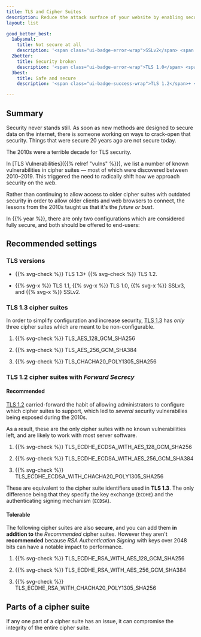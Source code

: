 ```yaml
---
title: TLS and Cipher Suites
description: Reduce the attack surface of your website by enabling secure handshakes
layout: list

good_better_best:
  1abysmal:
    title: Not secure at all
    description: '<span class="ui-badge-error-wrap">SSLv2</span> <span class="ui-badge-error-wrap">SSLv3</span>'
  2better:
    title: Security broken
    description: '<span class="ui-badge-error-wrap">TLS 1.0</span> <span class="ui-badge-error-wrap">TLS 1.1</span>'
  3best:
    title: Safe and secure
    description: '<span class="ui-badge-success-wrap">TLS 1.2</span>+ <span class="ui-badge-success-wrap">TLS 1.3</span>'

---
```


## Summary

Security never stands still. As soon as new methods are designed to secure data on the internet, there is someone working on ways to crack-open that security. Things that were secure 20 years ago are not secure today.

<p class="not-prose text-xl py-4 font-semibold">The 2010s were a terrible decade for TLS security.</p>

In [TLS Vulnerabilities]({{% relref "vulns" %}}), we list a number of known vulnerabilities in cipher suites — most of which were discovered between 2010–2019. This triggered the need to radically shift how we approach security on the web.

Rather than continuing to allow access to older cipher suites with outdated security in order to allow older clients and web browsers to connect, the lessons from the 2010s taught us that it's the _future or bust_.

In {{% year %}}, there are only two configurations which are considered fully secure, and both should be offered to end-users:

## Recommended settings

### TLS versions

* <span class="ui-badge-success-wrap">{{% svg-check %}} TLS 1.3</span>+ <span class="ui-badge-success-wrap">{{% svg-check %}} TLS 1.2</span>.

* <span class="ui-badge-error-wrap">{{% svg-x %}} TLS 1.1</span>, <span class="ui-badge-error-wrap">{{% svg-x %}} TLS 1.0</span>, <span class="ui-badge-error-wrap">{{% svg-x %}} SSLv3</span>, and <span class="ui-badge-error-wrap">{{% svg-x %}} SSLv2</span>.

### TLS 1.3 cipher suites

In order to simplify configuration and increase security, [TLS 1.3] has _only_ three cipher suites which are meant to be non-configurable.

1. <span class="ui-badge-success-wrap">{{% svg-check %}} TLS_AES_128_GCM_SHA256</span>

1. <span class="ui-badge-success-wrap">{{% svg-check %}} TLS_AES_256_GCM_SHA384</span>

1. <span class="ui-badge-success-wrap">{{% svg-check %}} TLS_CHACHA20_POLY1305_SHA256</span>

### TLS 1.2 cipher suites with _Forward Secrecy_

#### Recommended

[TLS 1.2] carried-forward the habit of allowing administrators to configure which cipher suites to support, which led to _several_ security vulnerabilies being exposed during the 2010s.

As a result, these are the only cipher suites with no known vulnerabilities left, and are likely to work with most server software.

1. <span class="ui-badge-success-wrap">{{% svg-check %}} TLS_ECDHE_ECDSA_WITH_AES_128_GCM_SHA256</span>

1. <span class="ui-badge-success-wrap">{{% svg-check %}} TLS_ECDHE_ECDSA_WITH_AES_256_GCM_SHA384</span>

1. <span class="ui-badge-success-wrap">{{% svg-check %}} TLS_ECDHE_ECDSA_WITH_CHACHA20_POLY1305_SHA256</span>

These are equivalent to the cipher suite identifiers used in **TLS 1.3**. The only difference being that they specify the key exchange (`ECDHE`) and the authenticating signing mechanism (`ECDSA`).

#### Tolerable

The following cipher suites are also **secure**, and you can add them **in addition to** the _Recommended_ cipher suites. However they aren't **recommended** because _RSA Authentication Signing_ with keys over 2048 bits can have a notable impact to performance.

1. <span class="ui-badge-success-wrap">{{% svg-check %}} TLS_ECDHE_RSA_WITH_AES_128_GCM_SHA256</span>

1. <span class="ui-badge-success-wrap">{{% svg-check %}} TLS_ECDHE_RSA_WITH_AES_256_GCM_SHA384</span>

1. <span class="ui-badge-success-wrap">{{% svg-check %}} TLS_ECDHE_RSA_WITH_CHACHA20_POLY1305_SHA256</span>

## Parts of a cipher suite

If any one part of a cipher suite has an issue, it can compromise the integrity of the entire cipher suite.

[TLS 1.2]: https://datatracker.ietf.org/doc/html/rfc5246
[TLS 1.3]: https://datatracker.ietf.org/doc/html/rfc8446
